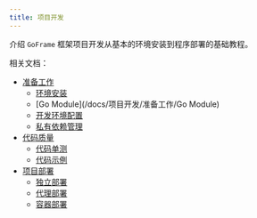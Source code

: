 ```yaml
---
title: 项目开发
---
```


介绍 `GoFrame` 框架项目开发从基本的环境安装到程序部署的基础教程。

相关文档：

- [准备工作](/docs/项目开发/准备工作/准备工作)
  - [环境安装](/docs/项目开发/准备工作/环境安装)
  - [Go Module](/docs/项目开发/准备工作/Go Module)
  - [开发环境配置](/docs/项目开发/准备工作/开发环境配置)
  - [私有依赖管理](/docs/项目开发/准备工作/私有依赖管理)
- [代码质量](/docs/项目开发/代码质量/代码质量)
  - [代码单测](/docs/项目开发/代码质量/代码单测)
  - [代码示例](/docs/项目开发/代码质量/代码示例)
- [项目部署](/docs/项目开发/项目部署/项目部署)
  - [独立部署](/docs/项目开发/项目部署/独立部署)
  - [代理部署](/docs/项目开发/项目部署/代理部署)
  - [容器部署](/docs/项目开发/项目部署/容器部署)
